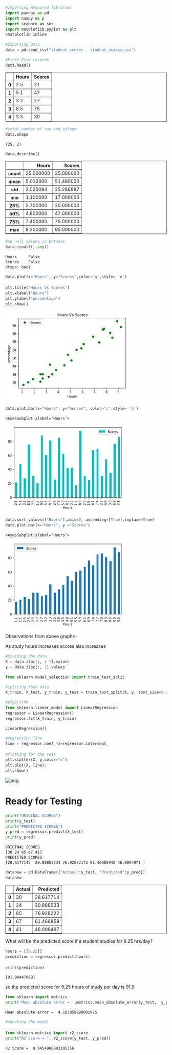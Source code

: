 ```python
#importing Required libraries
import pandas as pd
import numpy as p
import seaborn as sns
import matplotlib.pyplot as plt
%matplotlib Inline
```


```python
#Importing Data
data = pd.read_csv("student_scores - student_scores.csv")
```


```python
#First Five records
data.head()
```




<div>
<style scoped>
    .dataframe tbody tr th:only-of-type {
        vertical-align: middle;
    }

    .dataframe tbody tr th {
        vertical-align: top;
    }

    .dataframe thead th {
        text-align: right;
    }
</style>
<table border="1" class="dataframe">
  <thead>
    <tr style="text-align: right;">
      <th></th>
      <th>Hours</th>
      <th>Scores</th>
    </tr>
  </thead>
  <tbody>
    <tr>
      <th>0</th>
      <td>2.5</td>
      <td>21</td>
    </tr>
    <tr>
      <th>1</th>
      <td>5.1</td>
      <td>47</td>
    </tr>
    <tr>
      <th>2</th>
      <td>3.2</td>
      <td>27</td>
    </tr>
    <tr>
      <th>3</th>
      <td>8.5</td>
      <td>75</td>
    </tr>
    <tr>
      <th>4</th>
      <td>3.5</td>
      <td>30</td>
    </tr>
  </tbody>
</table>
</div>




```python
#total number of row and coloum
data.shape
```




    (25, 2)




```python
data.describe()
```




<div>
<style scoped>
    .dataframe tbody tr th:only-of-type {
        vertical-align: middle;
    }

    .dataframe tbody tr th {
        vertical-align: top;
    }

    .dataframe thead th {
        text-align: right;
    }
</style>
<table border="1" class="dataframe">
  <thead>
    <tr style="text-align: right;">
      <th></th>
      <th>Hours</th>
      <th>Scores</th>
    </tr>
  </thead>
  <tbody>
    <tr>
      <th>count</th>
      <td>25.000000</td>
      <td>25.000000</td>
    </tr>
    <tr>
      <th>mean</th>
      <td>5.012000</td>
      <td>51.480000</td>
    </tr>
    <tr>
      <th>std</th>
      <td>2.525094</td>
      <td>25.286887</td>
    </tr>
    <tr>
      <th>min</th>
      <td>1.100000</td>
      <td>17.000000</td>
    </tr>
    <tr>
      <th>25%</th>
      <td>2.700000</td>
      <td>30.000000</td>
    </tr>
    <tr>
      <th>50%</th>
      <td>4.800000</td>
      <td>47.000000</td>
    </tr>
    <tr>
      <th>75%</th>
      <td>7.400000</td>
      <td>75.000000</td>
    </tr>
    <tr>
      <th>max</th>
      <td>9.200000</td>
      <td>95.000000</td>
    </tr>
  </tbody>
</table>
</div>




```python
#no null values in Dataset
data.isnull().any()
```




    Hours     False
    Scores    False
    dtype: bool




```python
data.plot(x="Hours", y="Scores",color='g',style= 'o')

plt.title("Hours Vs Scores")
plt.xlabel("Hours")
plt.ylabel("percentage")
plt.show()
```


    
![png](output_6_0.png)
    



```python
data.plot.bar(x="Hours", y="Scores", color='c',style= 'o')
```




    <AxesSubplot:xlabel='Hours'>




    
![png](output_7_1.png)
    



```python
data.sort_values(["Hours"],axis=0, ascending=[True],inplace=True)
data.plot.bar(x="Hours", y ="Scores")
```




    <AxesSubplot:xlabel='Hours'>




    
![png](output_8_1.png)
    


Observations from above graphs-

As study hours increases scores also increases


```python
#dividing the data
X = data.iloc[:, :-1].values
y = data.iloc[:, 1].values
```


```python
from sklearn.model_selection import train_test_split
```


```python
#spliting thee data
X_train, X_test, y_train, y_test = train_test_split(X, y, test_size=0.2, random_state=0)
```


```python
#algorithm
from sklearn.linear_model import LinearRegression
regressor = LinearRegression()
regressor.fit(X_train, y_train)
```




    LinearRegression()




```python
#regression line
line = regressor.coef_*x+regressor.intercept_

#Plotting for the test
plt.scatter(X, y,color="c")
plt.plot(X, line);
plt.show()
```


    
![png](output_14_0.png)
    


# Ready for Testing


```python
print("ORIGINAL SCORES")
print(y_test)
print("PREDICTED SCORES")
y_pred = regressor.predict(X_test)
print(y_pred)
```

    ORIGINAL SCORES
    [30 24 85 67 41]
    PREDICTED SCORES
    [28.6177145  20.88803334 76.92822173 61.46885942 46.0094971 ]
    


```python
datanew = pd.DataFrame({"Actual":y_test, "Predicted":y_pred})
datanew
```




<div>
<style scoped>
    .dataframe tbody tr th:only-of-type {
        vertical-align: middle;
    }

    .dataframe tbody tr th {
        vertical-align: top;
    }

    .dataframe thead th {
        text-align: right;
    }
</style>
<table border="1" class="dataframe">
  <thead>
    <tr style="text-align: right;">
      <th></th>
      <th>Actual</th>
      <th>Predicted</th>
    </tr>
  </thead>
  <tbody>
    <tr>
      <th>0</th>
      <td>30</td>
      <td>28.617714</td>
    </tr>
    <tr>
      <th>1</th>
      <td>24</td>
      <td>20.888033</td>
    </tr>
    <tr>
      <th>2</th>
      <td>85</td>
      <td>76.928222</td>
    </tr>
    <tr>
      <th>3</th>
      <td>67</td>
      <td>61.468859</td>
    </tr>
    <tr>
      <th>4</th>
      <td>41</td>
      <td>46.009497</td>
    </tr>
  </tbody>
</table>
</div>



What will be the predicted score if a student studies for 9.25 hrs/day?


```python
hours = [[9.25]]
prediction = regressor.predict(hours)

print(prediction)
```

    [91.90447898]
    

so the predicted score for 9.25 hours of study per day is 91.9


```python
from sklearn import metrics
print('Mean absolute error = ',metrics.mean_absolute_error(y_test,  y_pred))
```

    Mean absolute error =  4.183859899002975
    


```python
#checking the model

from sklearn.metrics import r2_score
print("R2 Score = ", r2_score(y_test, y_pred))
```

    R2 Score =  0.9454906892105356
    


```python

```
